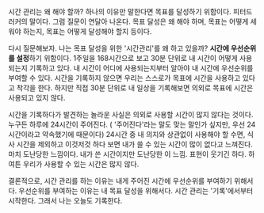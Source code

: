 
시간 관리는 왜 해야 할까? 하나의 이유만 말한다면 목표를 달성하기 위함이다. 피터드러커의 말이다. 그럼 질문이 연달아 나온다. 목표 달성은 왜 해야 하며, 목표는 어떻게 세워야 하는지, 목표는 어떻게 달성해야 할지 등이다.

다시 질문해보자. 나는 목표 달성을 위한 '시간관리'를 왜 하고 있을까? **시간에 우선순위를 설정**하기 위함이다. 1주일을 168시간으로 보고 30분 단위로 내 시간이 어떻게 사용되는지 기록하고 있다. 내 시간이 어디에 사용되는지부터 알아야 내 시간에 우선순위를 부여할 수 있다. 시간을 기록하지 않으면 우리는 스스로가 목표에 시간을 사용하고 있다고 착각을 한다. 하지만 직접 30분 단위로 내 일상을 기록해보면 의외로 목표에 시간은 사용되고 있지 않다.

시간을 기록하다가 발견하는 놀라운 사실은 의외로 사용할 시간이 많지 않다는 것이다. 누구든 하루에 24시간이 주어진다. ( '주어진다'라는 말도 맞는 말인가 싶지만, 우선 24시간이라고 약속했기에 때문이다) 24시간 중 내 의지와 상관없이 사용해야 할 수면, 식사 시간을 제외하고 이것저것 하다 보면 내가 쓸 수 있는 시간이 많이 없다고 느껴진다. 마치 도난당한 느낌이다. 내가 쓴 시간이지만 도난당한 이 느낌. 표현이 웃기긴 하다. 하여튼 우리가 사용할 수 있는 시간은 많지 않다.

결론적으로, 시간 관리를 하는 이유는 내게 주어진 시간에 우선순위를 부여하기 위해서다. 우선순위를 부여하는 이유는 내 목표 달성을 위해서다. 시간 관리는 '기록'에서부터 시작한다. 그래서 나는 오늘도 기록한다.